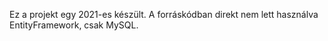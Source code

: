 Ez a projekt egy 2021-es készült. A forráskódban direkt nem lett használva EntityFramework, csak MySQL. 
